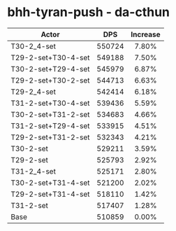 # bhh-tyran-push - da-cthun
| Actor | DPS | Increase |
|---|:---:|:---:|
|T30-2_4-set|550724|7.80%|
|T29-2-set+T30-4-set|549188|7.50%|
|T30-2-set+T29-4-set|545979|6.87%|
|T29-2-set+T30-2-set|544713|6.63%|
|T29-2_4-set|542414|6.18%|
|T31-2-set+T30-4-set|539436|5.59%|
|T30-2-set+T31-2-set|534683|4.66%|
|T31-2-set+T29-4-set|533915|4.51%|
|T29-2-set+T31-2-set|532343|4.21%|
|T30-2-set|529211|3.59%|
|T29-2-set|525793|2.92%|
|T31-2_4-set|525171|2.80%|
|T30-2-set+T31-4-set|521200|2.02%|
|T29-2-set+T31-4-set|518110|1.42%|
|T31-2-set|517407|1.28%|
|Base|510859|0.00%|
